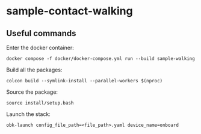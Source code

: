 # sample-contact-walking

## Useful commands
Enter the docker container: 
```
docker compose -f docker/docker-compose.yml run --build sample-walking
```

Build all the packages:
```
colcon build --symlink-install --parallel-workers $(nproc)
```

Source the package:
```
source install/setup.bash
```

Launch the stack:
```
obk-launch config_file_path=<file_path>.yaml device_name=onboard
```

